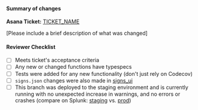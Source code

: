 #### Summary of changes

**Asana Ticket:** [TICKET_NAME](TICKET_LINK)

[Please include a brief description of what was changed]

#### Reviewer Checklist

- [ ] Meets ticket's acceptance criteria
- [ ] Any new or changed functions have typespecs
- [ ] Tests were added for any new functionality (don't just rely on Codecov)
- [ ] `signs.json` changes were also made in [signs_ui](https://github.com/mbta/signs_ui/blob/master/priv/signs.json)
- [ ] This branch was deployed to the staging environment and is currently running with no unexpected increase in warnings, and no errors or crashes (compare on Splunk: [staging](https://mbta.splunkcloud.com/en-US/app/search/search?q=search%20index%3Drealtime-signs-dev%20%22%5Berror%5D%22%20OR%20%22%5Bwarn%5D%22%20OR%20%22CRASH%22&display.page.search.mode=verbose&dispatch.sample_ratio=1&earliest=-4h%40m&latest=now&sid=1545840107.3874236) vs. [prod](https://mbta.splunkcloud.com/en-US/app/search/search?q=search%20index%3Drealtime-signs-prod%20%22%5Berror%5D%22%20OR%20%22%5Bwarn%5D%22%20OR%20%22CRASH%22&display.page.search.mode=verbose&dispatch.sample_ratio=1&earliest=-4h%40m&latest=now&sid=1545840137.3874305))
